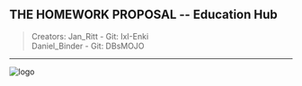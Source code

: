 <!-------------------------------------------------------------------  
 - MARKDOWN - Cheatsheets:  
    Getting started:
      https://docs.github.com/en/get-started/writing-on-github/getting-started-with-writing-and-formatting-on-github/quickstart-for-writing-on-github
    Basic github formatting syntax:  
      https://docs.github.com/en/get-started/writing-on-github/getting-started-with-writing-and-formatting-on-github/basic-writing-and-formatting-syntax
 ------------------------------------------------------------------->
 
 ## THE HOMEWORK PROPOSAL -- Education Hub
> Creators: 
>    Jan_Ritt        - Git: IxI-Enki  
>    Daniel_Binder   - Git: DBsMOJO  

---------------------------------

![logo]( )
